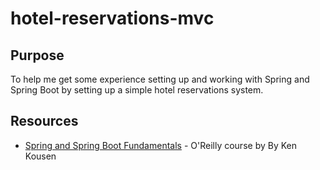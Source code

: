 # hotel-reservations-mvc

## Purpose

To help me get some experience setting up and working with Spring and Spring Boot by setting up a simple hotel reservations system.

## Resources

- [Spring and Spring Boot Fundamentals](https://learning.oreilly.com/videos/spring-and-spring/0636920620938/) - O'Reilly course by By Ken Kousen
